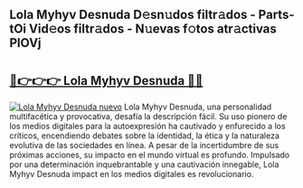 ## Lola Myhyv Desnuda D𝚎sn𝚞dos filtr𝚊dos - Parts-tOi Vid𝚎os filtr𝚊dos - N𝚞evas f𝚘tos atr𝚊ctivas PlOVj

# <h2><a href="http://mb3tsvh.tromn.icu/?c=Lola+Myhyv+Desnuda">🔗👉👉👉 Lola Myhyv Desnuda 🔗🔗</a></h2>

[![Lola Myhyv Desnuda nuevo](https://i.imgur.com/pEAQMta.gif)](http://mb3tsvh.tromn.icu/?c=Lola+Myhyv+Desnuda)
Lola Myhyv Desnuda, una personalidad multifacética y provocativa, desafía la descripción fácil. Su uso pionero de los medios digitales para la autoexpresión ha cautivado y enfurecido a los críticos, encendiendo debates sobre la identidad, la ética y la naturaleza evolutiva de las sociedades en línea. A pesar de la incertidumbre de sus próximas acciones, su impacto en el mundo virtual es profundo. Impulsado por una determinación inquebrantable y una cautivación innegable, Lola Myhyv Desnuda impact en los medios digitales es revolucionario.
